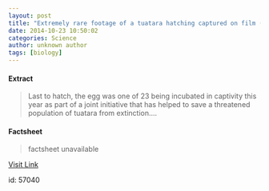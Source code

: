 ```yaml
---
layout: post
title: "Extremely rare footage of a tuatara hatching captured on film (w/ Video)"
date: 2014-10-23 10:50:02
categories: Science
author: unknown author
tags: [biology]
---
```



#### Extract
>Last to hatch, the egg was one of 23 being incubated in captivity this year as part of a joint initiative that has helped to save a threatened population of tuatara from extinction....

#### Factsheet
>factsheet unavailable

[Visit Link](http://phys.org/news333264244.html)

id:   57040
